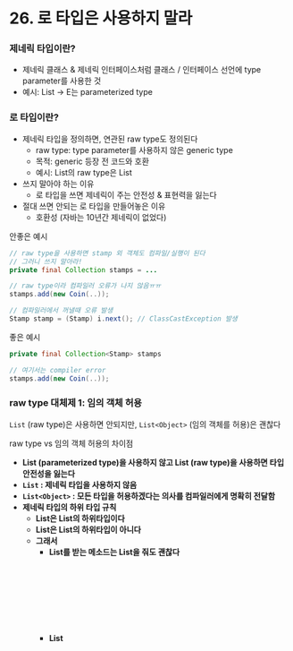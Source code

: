 # 26. 로 타입은 사용하지 말라

### 제네릭 타입이란?

- 제네릭 클래스 & 제네릭 인터페이스처럼 클래스 / 인터페이스 선언에 type parameter를 사용한 것
- 예시: List<E> → E는 parameterized type

### 로 타입이란?

- 제네릭 타입을 정의하면, 연관된 raw type도 정의된다
    - raw type: type parameter를 사용하지 않은 generic type
    - 목적: generic 등장 전 코드와 호환
    - 예시: List<E>의 raw type은 List
- 쓰지 말아야 하는 이유
    - 로 타입을 쓰면 제네릭이 주는 안전성 & 표현력을 잃는다
- 절대 쓰면 안되는 로 타입을 만들어놓은 이유
    - 호환성 (자바는 10년간 제네릭이 없었다)

안좋은 예시

```java
// raw type을 사용하면 stamp 외 객체도 컴파일/실행이 된다
// 그러니 쓰지 말아라!
private final Collection stamps = ...

// raw type이라 컴파일러 오류가 나지 않음ㅠㅠ
stamps.add(new Coin(..)); 

// 컴파일러에서 꺼낼때 오류 발생
Stamp stamp = (Stamp) i.next(); // ClassCastException 발생
```

좋은 예시

```java
private final Collection<Stamp> stamps

// 여기서는 compiler error
stamps.add(new Coin(..)); 
```

### raw type 대체제 1: 임의 객체 허용

`List` (raw type)은 사용하면 안되지만, `List<Object>` (임의 객체를 허용)은 괜찮다

raw type vs 임의 객체 허용의 차이점

- **List<Object> (parameterized type)을 사용하지 않고 List (raw type)을 사용하면 타입 안전성을 잃는다**
- `List` : 제네릭 타입을 사용하지 않음
- `List<Object>` : 모든 타입을 허용하겠다는 의사를 컴파일러에게 명확히 전달함
- 제네릭 타입의 하위 타입 규칙
    - List<String>은 List의 하위타입이다
    - List<String>은 List<Object>의 하위타입이 아니다
    - 그래서
        - List를 받는 메소드는 List<String>을 줘도 괜찮다
        - List<Object>를 받는 메서드에 List<String>을 줄 수 없다

### raw type 대체제 2: Unbounded wildcard type

unbounded wildcard type `?`

- `Set<?>`: 어떤 타입도 담을 수 있는 Set
- generic type을 쓰고 싶지만 실제 type parameter에 신경쓰고 싶지 않을 때 사용
- wildcard는 안전하지만, raw type은 안전하지 않다!
    - `Collection`에는 어떤 원소든 넣을 수 있다 (타입 불변식을 훼손하기 쉬움)
    - `Collection<?>`에는
        - null 외 어떤 원소도 넣을 수 없다 (컴파일러 오류)
        - 꺼내는 객체의 타입도 전혀 알 수 없다
        - 이게 불편하면 generic method나 bounded wildcard type 사용하라

안좋은 예시

```java
static int numElementsInCommon(Set s1, Set s2) {
	int result = 0;
	for (Object o1 : s1)
		if (s2.contains(o1))
			result++;
	return result;
}
```

좋은 예시

```java
static int numElementsInCommon(Set<?> s1, Set<?> s2) {
	int result = 0;
	for (Object o1 : s1)
		if (s2.contains(o1))
			result++;
	return result;
}
```

### raw type을 써야하는 예외 상황

1. class literal에는 raw type을 써야 한다
    1. class literal: `String.class` → `Class<String> c = String.class;`
    2. class literal에는 parameterized type을 쓸 수 없다 (`List<String>.class` 불가)
2. instanceof
    1. runtime에는 generic type 정보 지워진다
    2. instanceof는 unbounded wildcard type,  외 parameterized type에는 적용 불가
    3. <?>, raw type 둘다 똑같이 동작하므로 더 깔끔한 raw type 사용

```java
if (o instanceof Set) {   // raw type
	Set<?> s = (Set<?>) o;  // wildcard type (o의 타입 확인 후 <?>으로 형변환 해야함!)
}
```

### 요약

1. raw type 쓰지 말라 (예외 발생할 수 있어 안전하지 않다)
2. Set<Object>, Set<?>, Set의 차이점을 알고 사용

### 소감

프로젝트를 하면서 generic을 써본적이 아직 없어서, 자바 프로젝트를 더 해야지 배울게 많다는 것을 깨달았다..!

이제 프로그래밍 언어 수업을 들으면 진짜 재미있게 들을 수 있을 것 같단 말이지ㅎㅎ
